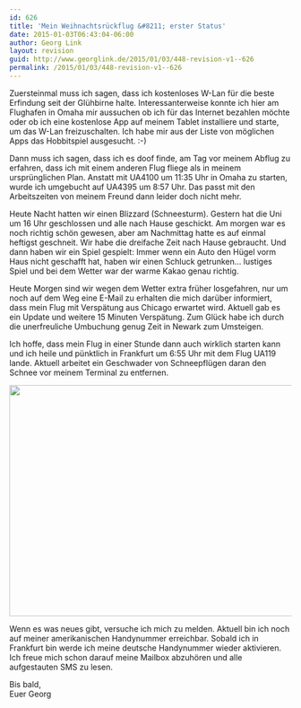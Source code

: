```yaml
---
id: 626
title: 'Mein Weihnachtsrückflug &#8211; erster Status'
date: 2015-01-03T06:43:04-06:00
author: Georg Link
layout: revision
guid: http://www.georglink.de/2015/01/03/448-revision-v1--626
permalink: /2015/01/03/448-revision-v1--626
---
```

Zuersteinmal muss ich sagen, dass ich kostenloses W-Lan für die beste Erfindung seit der Glühbirne halte. Interessanterweise konnte ich hier am Flughafen in Omaha mir aussuchen ob ich für das Internet bezahlen möchte oder ob ich eine kostenlose App auf meinem Tablet installiere und starte, um das W-Lan freizuschalten. Ich habe mir aus der Liste von möglichen Apps das Hobbitspiel ausgesucht. :-) 

Dann muss ich sagen, dass ich es doof finde, am Tag vor meinem Abflug zu erfahren, dass ich mit einem anderen Flug fliege als in meinem ursprünglichen Plan. Anstatt mit UA4100 um 11:35 Uhr in Omaha zu starten, wurde ich umgebucht auf UA4395 um 8:57 Uhr. Das passt mit den Arbeitszeiten von meinem Freund dann leider doch nicht mehr.

Heute Nacht hatten wir einen Blizzard (Schneesturm). Gestern hat die Uni um 16 Uhr geschlossen und alle nach Hause geschickt. Am morgen war es noch richtig schön gewesen, aber am Nachmittag hatte es auf einmal heftigst geschneit. Wir habe die dreifache Zeit nach Hause gebraucht. Und dann haben wir ein Spiel gespielt: Immer wenn ein Auto den Hügel vorm Haus nicht geschafft hat, haben wir einen Schluck getrunken&#8230; lustiges Spiel und bei dem Wetter war der warme Kakao genau richtig.

Heute Morgen sind wir wegen dem Wetter extra früher losgefahren, nur um noch auf dem Weg eine E-Mail zu erhalten die mich darüber informiert, dass mein Flug mit Verspätung aus Chicago erwartet wird. Aktuell gab es ein Update und weitere 15 Minuten Verspätung. Zum Glück habe ich durch die unerfreuliche Umbuchung genug Zeit in Newark zum Umsteigen. 

Ich hoffe, dass mein Flug in einer Stunde dann auch wirklich starten kann und ich heile und pünktlich in Frankfurt um 6:55 Uhr mit dem Flug UA119 lande. Aktuell arbeitet ein Geschwader von Schneepflügen daran den Schnee vor meinem Terminal zu entfernen.

[<img loading="lazy" src="http://www.georglink.de/media/2012/12/IMG_20121220_0733401166773648-1024x768.jpg" alt="" title="IMG_20121220_0733401166773648" width="550" height="412" class="aligncenter size-large wp-image-451" srcset="http://www.georglink.de/media/2012/12/IMG_20121220_0733401166773648-1024x768.jpg 1024w, http://www.georglink.de/media/2012/12/IMG_20121220_0733401166773648-300x225.jpg 300w" sizes="(max-width: 550px) 100vw, 550px" />](http://www.georglink.de/media/2012/12/IMG_20121220_0733401166773648.jpg)

Wenn es was neues gibt, versuche ich mich zu melden. Aktuell bin ich noch auf meiner amerikanischen Handynummer erreichbar. Sobald ich in Frankfurt bin werde ich meine deutsche Handynummer wieder aktivieren. Ich freue mich schon darauf meine Mailbox abzuhören und alle aufgestauten SMS zu lesen.

Bis bald,  
Euer Georg